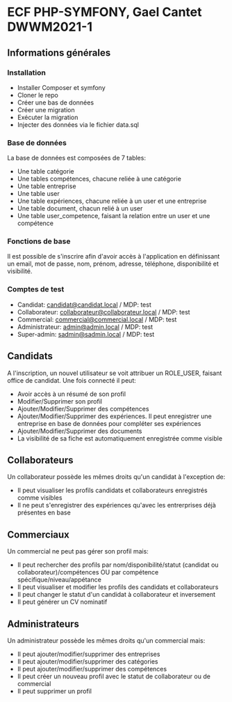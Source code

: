 # ECF PHP-SYMFONY, Gael Cantet DWWM2021-1
## Informations générales
### Installation
* Installer Composer et symfony
* Cloner le repo
* Créer une bas de données
* Créer une migration
* Exécuter la migration
* Injecter des données via le fichier data.sql
### Base de données
La base de données est composées de 7 tables:
* Une table catégorie
* Une tables compétences, chacune reliée à une catégorie
* Une table entreprise
* Une table user
* Une table expériences, chacune reliée à un user et une entreprise
* Une table document, chacun relié à un user
* Une table user_competence, faisant la relation entre un user et une compétence

### Fonctions de base
Il est possible de s'inscrire afin d'avoir accès à l'application en définissant un email, mot de passe, nom, prénom, adresse, téléphone, disponibilité et visibilité.

### Comptes de test
* Candidat: candidat@candidat.local / MDP: test
* Collaborateur: collaborateur@collaborateur.local / MDP: test
* Commercial: commercial@commercial.local / MDP: test
* Administrateur: admin@admin.local / MDP: test
* Super-admin: sadmin@sadmin.local / MDP: test

## Candidats
A l'inscription, un nouvel utilisateur se voit attribuer un ROLE_USER, faisant office de candidat.
Une fois connecté il peut:
* Avoir accès à un résumé de son profil
* Modifier/Supprimer son profil
* Ajouter/Modifier/Supprimer des compétences
* Ajouter/Modifier/Supprimer des expériences. Il peut enregistrer une entreprise en base de données pour compléter ses expériences
* Ajouter/Modifier/Supprimer des documents
* La visibilité de sa fiche est automatiquement enregistrée comme visible

## Collaborateurs
Un collaborateur possède les mêmes droits qu'un candidat à l'exception de:
* Il peut visualiser les profils candidats et collaborateurs enregistrés comme visibles
* Il ne peut s'enregistrer des expériences qu'avec les entrerprises déjà présentes en base

## Commerciaux
Un commercial ne peut pas gérer son profil mais:
* Il peut rechercher des profils par nom/disponibilité/statut (candidat ou collaborateur)/compétences OU par compétence spécifique/niveau/appétance
* Il peut visualiser et modifier les profils des candidats et collaborateurs
* Il peut changer le statut d'un candidat à collaborateur et inversement
* Il peut générer un CV nominatif

## Administrateurs
Un administrateur possède les mêmes droits qu'un commercial mais:
* Il peut ajouter/modifier/supprimer des entreprises
* Il peut ajouter/modifier/supprimer des catégories
* Il peut ajouter/modifier/supprimer des compétences
* Il peut créer un nouveau profil avec le statut de collaborateur ou de commercial
* Il peut supprimer un profil
